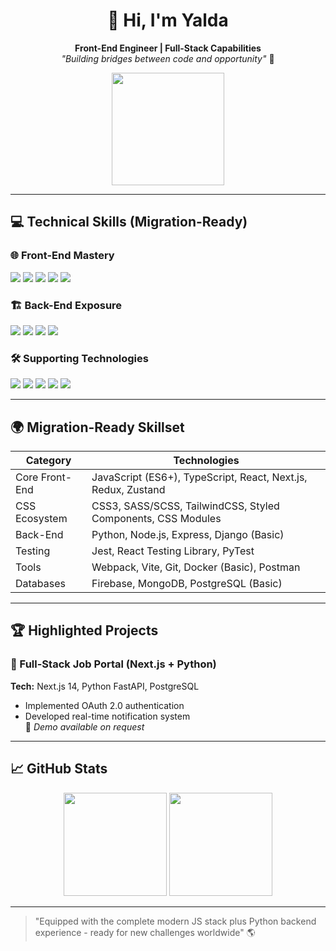 <h1 align="center">🚀 Hi, I'm Yalda</h1>
<p align="center">
  <strong>Front-End Engineer | Full-Stack Capabilities</strong><br>
  <em>"Building bridges between code and opportunity"</em> 🌉
</p>

<p align="center">
  <img src="https://media.giphy.com/media/LMcB8XospGZO8UQq87/giphy.gif" width="180">
</p>

---

## 💻 Technical Skills (Migration-Ready)

### 🌐 Front-End Mastery
<img src="https://img.shields.io/badge/JavaScript-EFD81D?style=for-the-badge&logo=javascript&logoColor=black" /> <img src="https://img.shields.io/badge/TypeScript-3178C6?style=for-the-badge&logo=typescript&logoColor=white" /> <img src="https://img.shields.io/badge/React-61DAFB?style=for-the-badge&logo=react&logoColor=black" /> <img src="https://img.shields.io/badge/Next.js-000000?style=for-the-badge&logo=next.js&logoColor=white" /> <img src="https://img.shields.io/badge/Redux-764ABC?style=for-the-badge&logo=redux&logoColor=white" />

### 🏗️ Back-End Exposure
<img src="https://img.shields.io/badge/Python-3776AB?style=for-the-badge&logo=python&logoColor=white" /> <img src="https://img.shields.io/badge/Node.js-339933?style=for-the-badge&logo=node.js&logoColor=white" /> <img src="https://img.shields.io/badge/Express-000000?style=for-the-badge&logo=express&logoColor=white" /> <img src="https://img.shields.io/badge/Django-092E20?style=for-the-badge&logo=django&logoColor=white" />

### 🛠️ Supporting Technologies
<img src="https://img.shields.io/badge/HTML5-E34F26?style=for-the-badge&logo=html5&logoColor=white" /> <img src="https://img.shields.io/badge/CSS3-1572B6?style=for-the-badge&logo=css3&logoColor=white" /> <img src="https://img.shields.io/badge/Sass-CC6699?style=for-the-badge&logo=sass&logoColor=white" /> <img src="https://img.shields.io/badge/Webpack-8DD6F9?style=for-the-badge&logo=webpack&logoColor=black" /> <img src="https://img.shields.io/badge/Git-F05032?style=for-the-badge&logo=git&logoColor=white" />

---

## 🌍 Migration-Ready Skillset

| Category        | Technologies                                                                 |
|-----------------|-----------------------------------------------------------------------------|
| Core Front-End  | JavaScript (ES6+), TypeScript, React, Next.js, Redux, Zustand               |
| CSS Ecosystem   | CSS3, SASS/SCSS, TailwindCSS, Styled Components, CSS Modules                |
| Back-End        | Python, Node.js, Express, Django (Basic)                                    |
| Testing         | Jest, React Testing Library, PyTest                                         |
| Tools          | Webpack, Vite, Git, Docker (Basic), Postman                                 |
| Databases      | Firebase, MongoDB, PostgreSQL (Basic)                                      |

---

## 🏆 Highlighted Projects

### 🔗 Full-Stack Job Portal (Next.js + Python)
**Tech:** Next.js 14, Python FastAPI, PostgreSQL  
- Implemented OAuth 2.0 authentication  
- Developed real-time notification system  
🔗 *Demo available on request*

---

## 📈 GitHub Stats

<p align="center">
  <img src="https://github-readme-stats.vercel.app/api?username=YALDAKHOSHPEY&show_icons=true&theme=dark&hide_border=true&bg_color=1a1a1a&title_color=ff5500&icon_color=ff9500" height="165"/>
  <img src="https://github-readme-stats.vercel.app/api/top-langs/?username=YALDAKHOSHPEY&layout=compact&theme=dark&hide_border=true&bg_color=1a1a1a&title_color=ff5500&text_color=ffffff" height="165"/>
</p>

---

> "Equipped with the complete modern JS stack plus Python backend experience - ready for new challenges worldwide" 🌎
